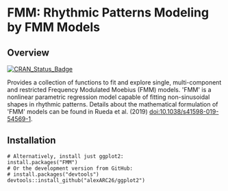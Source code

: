 # FMM: Rhythmic Patterns Modeling by FMM Models

## Overview

[![CRAN_Status_Badge](https://www.r-pkg.org/badges/version/fmm)](https://cran.r-project.org/package=fmm)

Provides a collection of functions to fit and explore single, multi-component and restricted Frequency Modulated Moebius (FMM) models. 'FMM' is a nonlinear parametric regression model capable of fitting non-sinusoidal shapes in rhythmic patterns. Details about the mathematical formulation of 'FMM' models can be found in Rueda et al. (2019) <doi:10.1038/s41598-019-54569-1>.

## Installation

```
# Alternatively, install just ggplot2:
install.packages("FMM")
# Or the development version from GitHub:
# install.packages("devtools")
devtools::install_github("alexARC26/ggplot2")
```
